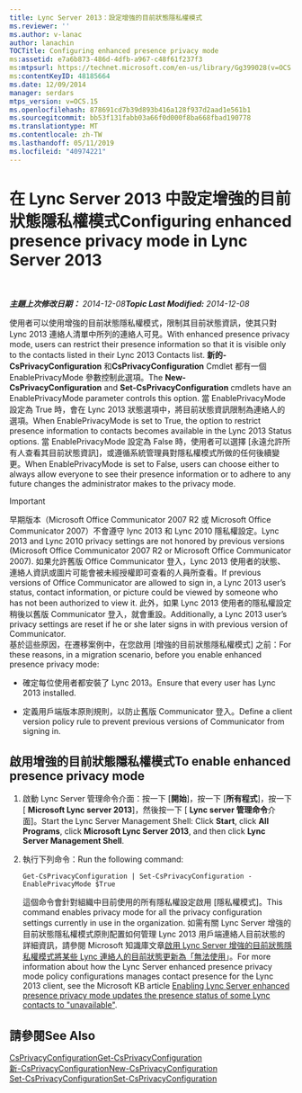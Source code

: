 ```yaml
---
title: Lync Server 2013：設定增強的目前狀態隱私權模式
ms.reviewer: ''
ms.author: v-lanac
author: lanachin
TOCTitle: Configuring enhanced presence privacy mode
ms:assetid: e7a6b873-486d-4dfb-a967-c48f61f237f3
ms:mtpsurl: https://technet.microsoft.com/en-us/library/Gg399028(v=OCS.15)
ms:contentKeyID: 48185664
ms.date: 12/09/2014
manager: serdars
mtps_version: v=OCS.15
ms.openlocfilehash: 878691cd7b39d893b416a128f937d2aad1e561b1
ms.sourcegitcommit: bb53f131fabb03a66f0d000f8ba668fbad190778
ms.translationtype: MT
ms.contentlocale: zh-TW
ms.lasthandoff: 05/11/2019
ms.locfileid: "40974221"
---
```

<div data-xmlns="http://www.w3.org/1999/xhtml">

<div class="topic" data-xmlns="http://www.w3.org/1999/xhtml" data-msxsl="urn:schemas-microsoft-com:xslt" data-cs="http://msdn.microsoft.com/en-us/">

<div data-asp="http://msdn2.microsoft.com/asp">

# <a name="configuring-enhanced-presence-privacy-mode-in-lync-server-2013"></a><span data-ttu-id="3df91-102">在 Lync Server 2013 中設定增強的目前狀態隱私權模式</span><span class="sxs-lookup"><span data-stu-id="3df91-102">Configuring enhanced presence privacy mode in Lync Server 2013</span></span>

</div>

<div id="mainSection">

<div id="mainBody">

<span> </span>

<span data-ttu-id="3df91-103">_**主題上次修改日期：** 2014-12-08_</span><span class="sxs-lookup"><span data-stu-id="3df91-103">_**Topic Last Modified:** 2014-12-08_</span></span>

<span data-ttu-id="3df91-104">使用者可以使用增強的目前狀態隱私權模式，限制其目前狀態資訊，使其只對 Lync 2013 連絡人清單中所列的連絡人可見。</span><span class="sxs-lookup"><span data-stu-id="3df91-104">With enhanced presence privacy mode, users can restrict their presence information so that it is visible only to the contacts listed in their Lync 2013 Contacts list.</span></span> <span data-ttu-id="3df91-105">**新的-CsPrivacyConfiguration** 和**CsPrivacyConfiguration** Cmdlet 都有一個 EnablePrivacyMode 參數控制此選項。</span><span class="sxs-lookup"><span data-stu-id="3df91-105">The **New-CsPrivacyConfiguration** and **Set-CsPrivacyConfiguration** cmdlets have an EnablePrivacyMode parameter controls this option.</span></span> <span data-ttu-id="3df91-106">當 EnablePrivacyMode 設定為 True 時，會在 Lync 2013 狀態選項中，將目前狀態資訊限制為連絡人的選項。</span><span class="sxs-lookup"><span data-stu-id="3df91-106">When EnablePrivacyMode is set to True, the option to restrict presence information to contacts becomes available in the Lync 2013 Status options.</span></span> <span data-ttu-id="3df91-107">當 EnablePrivacyMode 設定為 False 時，使用者可以選擇 [永遠允許所有人查看其目前狀態資訊]，或遵循系統管理員對隱私權模式所做的任何後續變更。</span><span class="sxs-lookup"><span data-stu-id="3df91-107">When EnablePrivacyMode is set to False, users can choose either to always allow everyone to see their presence information or to adhere to any future changes the administrator makes to the privacy mode.</span></span>

<div>


> [!IMPORTANT]  
> <span data-ttu-id="3df91-108">早期版本（Microsoft Office Communicator 2007 R2 或 Microsoft Office Communicator 2007）不會遵守 lync 2013 和 Lync 2010 隱私權設定。</span><span class="sxs-lookup"><span data-stu-id="3df91-108">Lync 2013 and Lync 2010 privacy settings are not honored by previous versions (Microsoft Office Communicator 2007 R2 or Microsoft Office Communicator 2007).</span></span> <span data-ttu-id="3df91-109">如果允許舊版 Office Communicator 登入，Lync 2013 使用者的狀態、連絡人資訊或圖片可能會被未經授權即可查看的人員所查看。</span><span class="sxs-lookup"><span data-stu-id="3df91-109">If previous versions of Office Communicator are allowed to sign in, a Lync 2013 user’s status, contact information, or picture could be viewed by someone who has not been authorized to view it.</span></span> <span data-ttu-id="3df91-110">此外，如果 Lync 2013 使用者的隱私權設定稍後以舊版 Communicator 登入，就會重設。</span><span class="sxs-lookup"><span data-stu-id="3df91-110">Additionally, a Lync 2013 user’s privacy settings are reset if he or she later signs in with previous version of Communicator.</span></span><BR><span data-ttu-id="3df91-111">基於這些原因，在遷移案例中，在您啟用 [增強的目前狀態隱私權模式] 之前：</span><span class="sxs-lookup"><span data-stu-id="3df91-111">For these reasons, in a migration scenario, before you enable enhanced presence privacy mode:</span></span> 
> <UL>
> <LI>
> <P><span data-ttu-id="3df91-112">確定每位使用者都安裝了 Lync 2013。</span><span class="sxs-lookup"><span data-stu-id="3df91-112">Ensure that every user has Lync 2013 installed.</span></span></P>
> <LI>
> <P><span data-ttu-id="3df91-113">定義用戶端版本原則規則，以防止舊版 Communicator 登入。</span><span class="sxs-lookup"><span data-stu-id="3df91-113">Define a client version policy rule to prevent previous versions of Communicator from signing in.</span></span></P></LI></UL>



</div>

<div>

## <a name="to-enable-enhanced-presence-privacy-mode"></a><span data-ttu-id="3df91-114">啟用增強的目前狀態隱私權模式</span><span class="sxs-lookup"><span data-stu-id="3df91-114">To enable enhanced presence privacy mode</span></span>

1.  <span data-ttu-id="3df91-115">啟動 Lync Server 管理命令介面：按一下 [**開始**]，按一下 [**所有程式**]，按一下 [ **Microsoft Lync server 2013**]，然後按一下 [ **Lync server 管理命令**介面]。</span><span class="sxs-lookup"><span data-stu-id="3df91-115">Start the Lync Server Management Shell: Click **Start**, click **All Programs**, click **Microsoft Lync Server 2013**, and then click **Lync Server Management Shell**.</span></span>

2.  <span data-ttu-id="3df91-116">執行下列命令：</span><span class="sxs-lookup"><span data-stu-id="3df91-116">Run the following command:</span></span>
    
        Get-CsPrivacyConfiguration | Set-CsPrivacyConfiguration -EnablePrivacyMode $True
    
    <span data-ttu-id="3df91-117">這個命令會針對組織中目前使用的所有隱私權設定啟用 [隱私權模式]。</span><span class="sxs-lookup"><span data-stu-id="3df91-117">This command enables privacy mode for all the privacy configuration settings currently in use in the organization.</span></span> <span data-ttu-id="3df91-118">如需有關 Lync Server 增強的目前狀態隱私權模式原則配置如何管理 Lync 2013 用戶端連絡人目前狀態的詳細資訊，請參閱 Microsoft 知識庫文章[啟用 Lync Server 增強的目前狀態隱私權模式將某些 Lync 連絡人的目前狀態更新為「無法使用](http://support.microsoft.com/kb/3020057)」。</span><span class="sxs-lookup"><span data-stu-id="3df91-118">For more information about how the Lync Server enhanced presence privacy mode policy configurations manages contact presence for the Lync 2013 client, see the Microsoft KB article [Enabling Lync Server enhanced presence privacy mode updates the presence status of some Lync contacts to "unavailable"](http://support.microsoft.com/kb/3020057).</span></span>

</div>

<div>

## <a name="see-also"></a><span data-ttu-id="3df91-119">請參閱</span><span class="sxs-lookup"><span data-stu-id="3df91-119">See Also</span></span>


[<span data-ttu-id="3df91-120">CsPrivacyConfiguration</span><span class="sxs-lookup"><span data-stu-id="3df91-120">Get-CsPrivacyConfiguration</span></span>](https://docs.microsoft.com/powershell/module/skype/Get-CsPrivacyConfiguration)  
[<span data-ttu-id="3df91-121">新-CsPrivacyConfiguration</span><span class="sxs-lookup"><span data-stu-id="3df91-121">New-CsPrivacyConfiguration</span></span>](https://docs.microsoft.com/powershell/module/skype/New-CsPrivacyConfiguration)  
[<span data-ttu-id="3df91-122">Set-CsPrivacyConfiguration</span><span class="sxs-lookup"><span data-stu-id="3df91-122">Set-CsPrivacyConfiguration</span></span>](https://docs.microsoft.com/powershell/module/skype/Set-CsPrivacyConfiguration)  
  

</div>

</div>

<span> </span>

</div>

</div>

</div>

